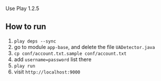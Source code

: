 Use Play 1.2.5

How to run
----------

1. `play deps --sync`
1. go to module `app-base`, and delete the file `UADetector.java`
1. `cp conf/account.txt.sample conf/account.txt`
1. add `username=password` list there
1. `play run`
1. visit `http://localhost:9000`